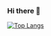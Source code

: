 ### Hi there 👋

[![Top Langs](https://github-readme-stats.vercel.app/api/top-langs/?username=YuugouOhno&layout=compact&theme=tokyonight
)](https://github.com/anuraghazra/github-readme-stats)

